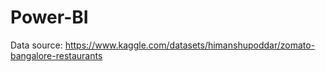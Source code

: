 # Power-BI

Data source: https://www.kaggle.com/datasets/himanshupoddar/zomato-bangalore-restaurants
